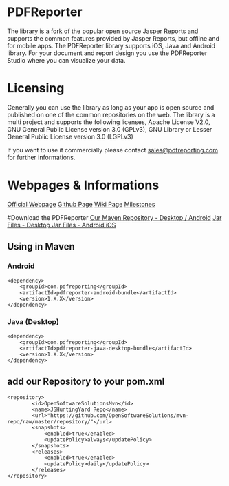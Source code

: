 # PDFReporter
The library is a fork of the popular open source Jasper Reports and supports the common features provided by Jasper Reports, but offline and for mobile apps. The PDFReporter library supports iOS, Java and Android library. For your document and report design you use the PDFReporter Studio where you can visualize your data.

# Licensing
Generally you can use the library as long as your app is open source and published on one of the common repositories on the web. The library is a multi project and supports the following licenses, Apache License V2.0, GNU General Public License version 3.0 (GPLv3), GNU Library or Lesser General Public License version 3.0 (LGPLv3)

If you want to use it commercially please contact sales@pdfreporting.com for further informations. 

# Webpages & Informations
[Official Webpage](http://www.pdfreporting.com)
[Github Page](http://opensoftwaresolutions.github.io/PDFReporter/)
[Wiki Page](https://github.com/OpenSoftwareSolutions/PDFReporter/wiki)
[Milestones](http://sourceforge.net/p/pdfreporter/tickets/)

#Download the PDFReporter
[Our Maven Repository - Desktop / Android](https://github.com/OpenSoftwareSolutions/mvn-repo)
[Jar Files - Desktop ](http://sourceforge.net/projects/pdfreporter/files/Releases/Java/)
[Jar Files - Android ](http://sourceforge.net/projects/pdfreporter/files/Releases/Android/)
[iOS ](http://sourceforge.net/projects/pdfreporter/files/Releases/iOS/)


## Using in Maven

### Android

    <dependency>
        <groupId>com.pdfreporting</groupId>
        <artifactId>pdfreporter-android-bundle</artifactId>
        <version>1.X.X</version>
    </dependency>

### Java (Desktop)

    <dependency>
        <groupId>com.pdfreporting</groupId>
        <artifactId>pdfreporter-java-desktop-bundle</artifactId>
        <version>1.X.X</version>
    </dependency>

## add our Repository to your pom.xml

    <repository>
            <id>OpenSoftwareSolutionsMvn</id>
            <name>JSHuntingYard Repo</name>
            <url>"https://github.com/OpenSoftwareSolutions/mvn-repo/raw/master/repository/"</url>
            <snapshots>
                <enabled>true</enabled>
                <updatePolicy>always</updatePolicy>
            </snapshots>
            <releases>
                <enabled>true</enabled>
                <updatePolicy>daily</updatePolicy>
            </releases>
    </repository>



